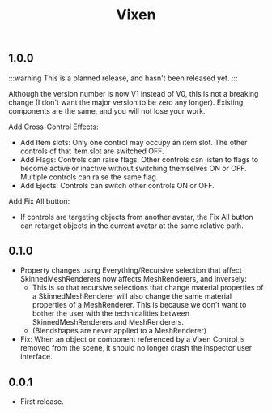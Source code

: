 ﻿---
title: Vixen
---

## 1.0.0

:::warning
This is a planned release, and hasn't been released yet.
:::

Although the version number is now V1 instead of V0, this is not a breaking change (I don't want the major version to be zero any longer).
Existing components are the same, and you will not lose your work.

Add Cross-Control Effects:

- Add Item slots: Only one control may occupy an item slot. The other controls of that item slot are switched OFF.
- Add Flags: Controls can raise flags. Other controls can listen to flags to become active or inactive without switching themselves ON or OFF. Multiple controls can raise the same flag.
- Add Ejects: Controls can switch other controls ON or OFF.

Add Fix All button:

- If controls are targeting objects from another avatar, the Fix All button can retarget objects in the current avatar at the same relative path.

## 0.1.0

- Property changes using Everything/Recursive selection that affect SkinnedMeshRenderers now affects MeshRenderers, and inversely:
    - This is so that recursive selections that change material properties of a SkinnedMeshRenderer will also change the same material properties of a MeshRenderer.
      This is because we don't want to bother the user with the technicalities between SkinnedMeshRenderers and MeshRenderers.
    - (Blendshapes are never applied to a MeshRenderer)
- Fix: When an object or component referenced by a Vixen Control is removed from the scene, it should no longer crash the inspector user interface.

## 0.0.1

- First release.
